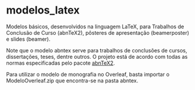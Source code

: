 # modelos_latex
Modelos básicos, desenvolvidos na linguagem LaTeX, para Trabalhos de Conclusão de Curso (abnTeX2), pôsteres de apresentação (beamerposter) e slides (beamer). 

Note que o modelo abntex serve para trabalhos de conclusões de cursos, dissertações, teses, dentre outros. O projeto está de acordo com todas as normas especificadas pelo pacote <a href=http://www.abntex.net.br/>abnTeX2</a>.

Para utilizar o modelo de monografia no Overleaf, basta importar o ModeloOverleaf.zip que encontra-se na pasta abntex.
